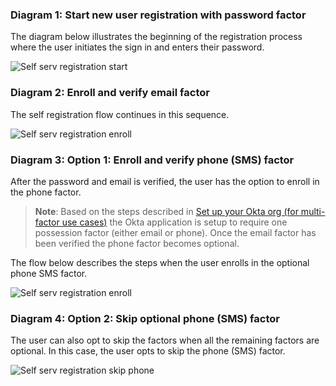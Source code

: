 ### Diagram 1: Start new user registration with password factor

The diagram below illustrates the beginning of the registration process
where the user initiates the sign in and enters their password.

<div class="common-image-format">

![Self serv registration start](/img/oie-embedded-sdk/oie-embedded-sdk-use-case-simple-self-serv-seq-start.png
 "Self serv registration start")

</div>

### Diagram 2: Enroll and verify email factor

The self registration flow continues in this sequence.

<div class="common-image-format">

![Self serv registration enroll](/img/oie-embedded-sdk/oie-embedded-sdk-use-case-simple-self-serv-seq-enroll-verify.png
 "Self serv registration enroll")

</div>

### Diagram 3: Option 1: Enroll and verify phone (SMS) factor

After the password and email is verified, the user has the option to
enroll in the phone factor.

> **Note**: Based on the steps described in
  [Set up your Okta org (for multi-factor use cases)](/docs/guides/oie-embedded-common-org-setup/aspnet/main/#set-up-your-okta-org-for-multi-factor-use-cases) the Okta application is setup to require one possession factor
  (either email or phone). Once the email factor has been verified the phone
  factor becomes optional.

  The flow below describes the steps when the user enrolls in the optional
  phone SMS factor.

<div class="common-image-format">

![Self serv registration enroll](/img/oie-embedded-sdk/oie-embedded-sdk-use-case-simple-self-serv-seq-phone.png
 "Self serv registration enroll")

</div>

### Diagram 4: Option 2: Skip optional phone (SMS) factor

The user can also opt to skip the factors when all the remaining
factors are optional. In this case, the user opts to skip the phone
(SMS) factor.

<div class="common-image-format">

![Self serv registration skip phone](/img/oie-embedded-sdk/oie-embedded-sdk-use-case-simple-self-serv-seq-skip-phone.png
 "Self serv registration skip phone")

</div>
